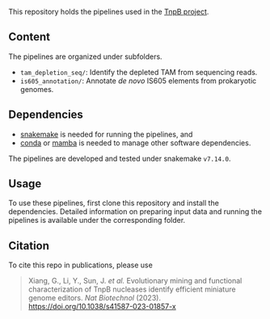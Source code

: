 This repository holds the pipelines used in the [TnpB project](#).

## Content

The pipelines are organized under subfolders.

- `tam_depletion_seq/`: Identify the depleted TAM from sequencing reads.
- `is605_annotation/`: Annotate *de novo* IS605 elements from prokaryotic genomes.

## Dependencies

- [snakemake](https://snakemake.github.io/) is needed for running the pipelines, and
- [conda](https://conda.io/) or [mamba](https://github.com/mamba-org/mamba) is needed to manage other software dependencies.

The pipelines are developed and tested under snakemake `v7.14.0`.

## Usage

To use these pipelines, first clone this repository and install the dependencies.
Detailed information on preparing input data and running the pipelines is available under the corresponding folder.

## Citation

To cite this repo in publications, please use

> Xiang, G., Li, Y., Sun, J. *et al.* Evolutionary mining and functional characterization of TnpB nucleases identify efficient miniature genome editors. *Nat Biotechnol* (2023). https://doi.org/10.1038/s41587-023-01857-x

